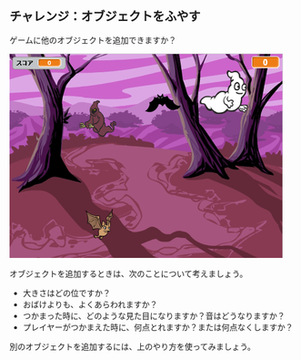 ## チャレンジ：オブジェクトをふやす

ゲームに他のオブジェクトを追加できますか？

![screenshot](images/ghost-final.png)

オブジェクトを追加するときは、次のことについて考えましょう。

+ 大きさはどの位ですか？
+ おばけよりも、よくあらわれますか？
+ つかまった時に、どのような見た目になりますか？音はどうなりますか？
+ プレイヤーがつかまえた時に、何点とれますか？または何点なくしますか？

別のオブジェクトを追加するには、上のやり方を使ってみましょう。